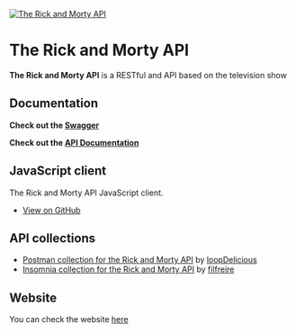 [![The Rick and Morty API](https://repository-images.githubusercontent.com/120371205/b6740400-92d4-11ea-8a13-d5f6e0558e9b)](https://rickandmortyapi.com)

# The Rick and Morty API

**The Rick and Morty API** is a RESTful and API based on the television show 

## Documentation
**Check out the [Swagger](https://rickandmorty-api.herokuapp.com/swagger-ui/index.html)**

**Check out the [API Documentation](https://rickandmortyapi.com/documentation/)**

## JavaScript client
The Rick and Morty API JavaScript client. 

- [View on GitHub](https://github.com/fabriciossouza/rickandmorty-web)

## API collections
- [Postman collection for the Rick and Morty API](https://github.com/loopDelicious/rick-and-morty-postman) by [loopDelicious](https://github.com/loopDelicious)
- [Insomnia collection for the Rick and Morty API](https://github.com/filfreire/rick-and-morty-insomnia) by [filfreire](https://github.com/filfreire)

## Website
You can check the website [here](https://rickandmorty.herokuapp.com)
